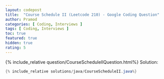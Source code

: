 ```yaml
---
layout: codepost
title:  "Course Schedule II (Leetcode 210) - Google Coding Question"
author: Pramod
categories: [ Coding, Interviews ]
tags: [ Coding, Interviews ]
toc: true
featured: true
hidden: true
rating: 5
---
```


{% include_relative question/CourseScheduleIIQuestion.html%}
Solution:
```java
{% include_relative solutions/java/CourseScheduleII.java%}
```
